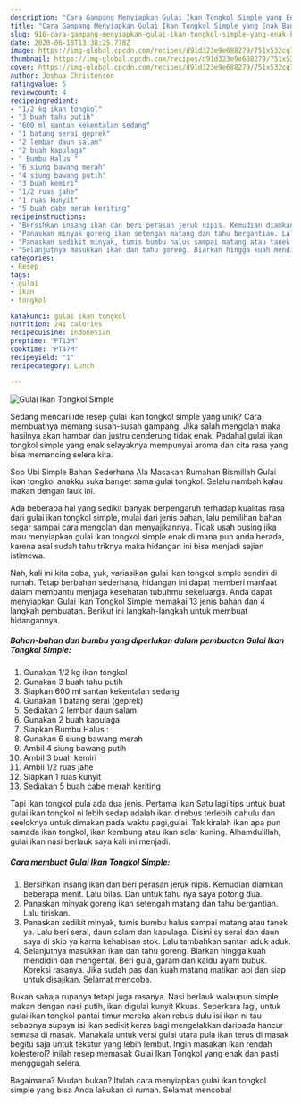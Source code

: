 ```yaml
---
description: "Cara Gampang Menyiapkan Gulai Ikan Tongkol Simple yang Enak Banget"
title: "Cara Gampang Menyiapkan Gulai Ikan Tongkol Simple yang Enak Banget"
slug: 916-cara-gampang-menyiapkan-gulai-ikan-tongkol-simple-yang-enak-banget
date: 2020-06-18T13:38:25.778Z
image: https://img-global.cpcdn.com/recipes/d91d323e9e688279/751x532cq70/gulai-ikan-tongkol-simple-foto-resep-utama.jpg
thumbnail: https://img-global.cpcdn.com/recipes/d91d323e9e688279/751x532cq70/gulai-ikan-tongkol-simple-foto-resep-utama.jpg
cover: https://img-global.cpcdn.com/recipes/d91d323e9e688279/751x532cq70/gulai-ikan-tongkol-simple-foto-resep-utama.jpg
author: Joshua Christensen
ratingvalue: 5
reviewcount: 4
recipeingredient:
- "1/2 kg ikan tongkol"
- "3 buah tahu putih"
- "600 ml santan kekentalan sedang"
- "1 batang serai geprek"
- "2 lembar daun salam"
- "2 buah kapulaga"
- " Bumbu Halus "
- "6 siung bawang merah"
- "4 siung bawang putih"
- "3 buah kemiri"
- "1/2 ruas jahe"
- "1 ruas kunyit"
- "5 buah cabe merah keriting"
recipeinstructions:
- "Bersihkan insang ikan dan beri perasan jeruk nipis. Kemudian diamkan beberapa menit. Lalu bilas. Dan untuk tahu nya saya potong dua."
- "Panaskan minyak goreng ikan setengah matang dan tahu bergantian. Lalu tiriskan."
- "Panaskan sedikit minyak, tumis bumbu halus sampai matang atau tanek ya. Lalu beri serai, daun salam dan kapulaga. Disini sy serai dan daun saya di skip ya karna kehabisan stok. Lalu tambahkan santan aduk aduk."
- "Selanjutnya masukkan ikan dan tahu goreng. Biarkan hingga kuah mendidih dan mengental. Beri gula, garam dan kaldu ayam bubuk. Koreksi rasanya. Jika sudah pas dan kuah matang matikan api dan siap untuk disajikan. Selamat mencoba."
categories:
- Resep
tags:
- gulai
- ikan
- tongkol

katakunci: gulai ikan tongkol 
nutrition: 241 calories
recipecuisine: Indonesian
preptime: "PT13M"
cooktime: "PT47M"
recipeyield: "1"
recipecategory: Lunch

---
```



![Gulai Ikan Tongkol Simple](https://img-global.cpcdn.com/recipes/d91d323e9e688279/751x532cq70/gulai-ikan-tongkol-simple-foto-resep-utama.jpg)

Sedang mencari ide resep gulai ikan tongkol simple yang unik? Cara membuatnya memang susah-susah gampang. Jika salah mengolah maka hasilnya akan hambar dan justru cenderung tidak enak. Padahal gulai ikan tongkol simple yang enak selayaknya mempunyai aroma dan cita rasa yang bisa memancing selera kita.

Sop Ubi Simple Bahan Sederhana Ala Masakan Rumahan Bismillah Gulai ikan tongkol anakku suka banget sama gulai tongkol. Selalu nambah kalau makan dengan lauk ini.

Ada beberapa hal yang sedikit banyak berpengaruh terhadap kualitas rasa dari gulai ikan tongkol simple, mulai dari jenis bahan, lalu pemilihan bahan segar sampai cara mengolah dan menyajikannya. Tidak usah pusing jika mau menyiapkan gulai ikan tongkol simple enak di mana pun anda berada, karena asal sudah tahu triknya maka hidangan ini bisa menjadi sajian istimewa.


Nah, kali ini kita coba, yuk, variasikan gulai ikan tongkol simple sendiri di rumah. Tetap berbahan sederhana, hidangan ini dapat memberi manfaat dalam membantu menjaga kesehatan tubuhmu sekeluarga. Anda dapat menyiapkan Gulai Ikan Tongkol Simple memakai 13 jenis bahan dan 4 langkah pembuatan. Berikut ini langkah-langkah untuk membuat hidangannya.

<!--inarticleads1-->

##### Bahan-bahan dan bumbu yang diperlukan dalam pembuatan Gulai Ikan Tongkol Simple:

1. Gunakan 1/2 kg ikan tongkol
1. Gunakan 3 buah tahu putih
1. Siapkan 600 ml santan kekentalan sedang
1. Gunakan 1 batang serai (geprek)
1. Sediakan 2 lembar daun salam
1. Gunakan 2 buah kapulaga
1. Siapkan  Bumbu Halus :
1. Gunakan 6 siung bawang merah
1. Ambil 4 siung bawang putih
1. Ambil 3 buah kemiri
1. Ambil 1/2 ruas jahe
1. Siapkan 1 ruas kunyit
1. Sediakan 5 buah cabe merah keriting


Tapi ikan tongkol pula ada dua jenis. Pertama ikan Satu lagi tips untuk buat gulai ikan tongkol ni lebih sedap adalah ikan direbus terlebih dahulu dan seeloknya untuk dimakan pada waktu pagi,gulai. Tak kiralah ikan apa pun samada ikan tongkol, ikan kembung atau ikan selar kuning. Alhamdulillah, gulai ikan nasi berlauk saya kali ini menjadi. 

<!--inarticleads2-->

##### Cara membuat Gulai Ikan Tongkol Simple:

1. Bersihkan insang ikan dan beri perasan jeruk nipis. Kemudian diamkan beberapa menit. Lalu bilas. Dan untuk tahu nya saya potong dua.
1. Panaskan minyak goreng ikan setengah matang dan tahu bergantian. Lalu tiriskan.
1. Panaskan sedikit minyak, tumis bumbu halus sampai matang atau tanek ya. Lalu beri serai, daun salam dan kapulaga. Disini sy serai dan daun saya di skip ya karna kehabisan stok. Lalu tambahkan santan aduk aduk.
1. Selanjutnya masukkan ikan dan tahu goreng. Biarkan hingga kuah mendidih dan mengental. Beri gula, garam dan kaldu ayam bubuk. Koreksi rasanya. Jika sudah pas dan kuah matang matikan api dan siap untuk disajikan. Selamat mencoba.


Bukan sahaja rupanya tetapi juga rasanya. Nasi berlauk walaupun simple makan dengan nasi putih, ikan digulai kunyit Kkuas. Seperkara lagi, untuk gulai ikan tongkol pantai timur mereka akan rebus dulu isi ikan ni tau sebabnya supaya isi ikan sedikit keras bagi mengelakkan daripada hancur semasa di masak. Manakala untuk versi gulai utara pula ikan terus di masak begitu saja untuk tekstur yang lebih lembut. Ingin masakan ikan rendah kolesterol? inilah resep memasak Gulai Ikan Tongkol yang enak dan pasti menggugah selera. 

Bagaimana? Mudah bukan? Itulah cara menyiapkan gulai ikan tongkol simple yang bisa Anda lakukan di rumah. Selamat mencoba!
